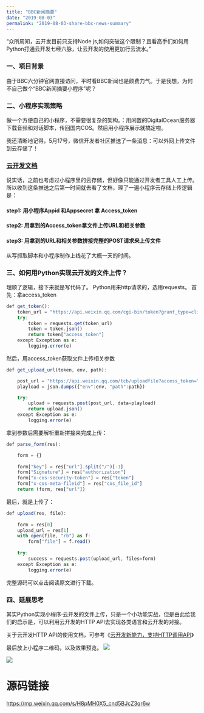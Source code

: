 ```yaml
---
title: "BBC新闻摘要"
date: "2019-08-03"
permalink: "2019-08-03-share-bbc-news-summary"
---
```


“众所周知，云开发目前只支持Node js,如何突破这个限制？且看高手们如何用Python打通云开发七经六脉，让云开发的使用更加行云流水。”

### 一、项目背景
由于BBC六分钟官网直接访问，平时看BBC新闻也是颇费力气。于是我想，为何不自己做个“BBC新闻摘要小程序”呢？

### 二、小程序实现策略
做一个方便自己的小程序，不需要很复杂的架构。：用闲置的DigitalOcean服务器下载音频和对话脚本，传回国内COS。然后用小程序展示就搞定啦。

我还清晰地记得，5月17号，微信开发者社区推送了一条消息：可以外网上传文件到云存储了！

### [云开发文档](https://developers.weixin.qq.com/miniprogram/dev/wxcloud/reference-http-api/index.html)

说实话，之前也考虑过小程序里的云存储，但好像只能通过开发者工具人工上传。所以收到这条推送之后第一时间就去看了文档，理了一遍小程序云存储上传逻辑是：

#### step1: 用小程序Appid 和Appsecret 拿 Access_token
#### step2: 用拿到的Access_token拿文件上传URL和相关参数
#### step3: 用拿到的URL和相关参数拼接完整的POST请求来上传文件

从写抓取脚本和小程序制作上线花了大概一天的时间。

### 三、如何用Python实现云开发的文件上传？
理顺了逻辑，接下来就是写代码了。 Python用来http请求的，选用requests。 首先：拿access_token
```javascript
def get_token():
    token_url = "https://api.weixin.qq.com/cgi-bin/token?grant_type=client_credential&appid=" + ID + "&secret=" + SECRET
    try:
        token = requests.get(token_url)
        token = token.json()
        return token["access_token"]
    except Exception as e:
        logging.error(e)
```
然后，用access_token获取文件上传相关参数
```javascript
def get_upload_url(token, env, path):

    post_url = "https://api.weixin.qq.com/tcb/uploadfile?access_token=" + token
    playload = json.dumps({"env":env, "path":path})

    try:
        upload = requests.post(post_url, data=playload)
        return upload.json()
    except Exception as e:
        logging.error(e)
```
拿到参数后需要解析重新拼接来完成上传：
```javascript
def parse_form(res):

    form = {}
    
    form["key"] = res["url"].split("/")[-1]
    form["Signature"] = res["authorization"]
    form["x-cos-security-token"] = res["token"]
    form["x-cos-meta-fileid"] = res["cos_file_id"]
    return (form, res["url"])
```

最后，就是上传了：
```javascript
def upload(res, file):
    
    form = res[0]
    upload_url = res[1]
    with open(file, "rb") as f:
        form["file"] = f.read()
        
    try:
        success = requests.post(upload_url, files=form)
    except Exception as e:
        logging.error(e)
```
完整源码可以点击阅读原文进行下载。

### 四、延展思考
其实Python实现小程序·云开发的文件上传，只是一个小功能实战，但是由此给我们的启示是，可以利用云开发的HTTP API去实现各类语言和云开发的对接。

关于云开发HTTP API的使用文档，可参考《[云开发新能力，支持HTTP调用API](https://mp.weixin.qq.com/s/O1I2c5zirqwrdlPy2CvRbg)》

最后放上小程序二维码，以及效果预览。
![](https://puui.qpic.cn/vupload/0/20190724_1563955777872_efm3wxb2pg5.jpeg/0)

![](https://puui.qpic.cn/vupload/0/20190724_1563955806475_b9tib1bgdw5.jpeg/0)

# 源码链接
<https://mp.weixin.qq.com/s/H8pMH0X5_cnd5BJcZ3qr6w>
